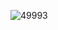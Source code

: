 ![49993](https://user-images.githubusercontent.com/40231980/53938334-41ff6d00-40f3-11e9-839b-c28e14371596.JPG)
